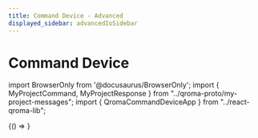 ```yaml
---
title: Command Device - Advanced
displayed_sidebar: advancedIoSidebar
---
```


# Command Device

import BrowserOnly from '@docusaurus/BrowserOnly';
import { MyProjectCommand, MyProjectResponse } from "../qroma-proto/my-project-messages";
import { QromaCommandDeviceApp } from "../react-qroma-lib";

<BrowserOnly>
{() =>
  <QromaCommandDeviceApp
    requestMessageType={MyProjectCommand}
    responseMessageType={MyProjectResponse}
    />
}
</BrowserOnly>